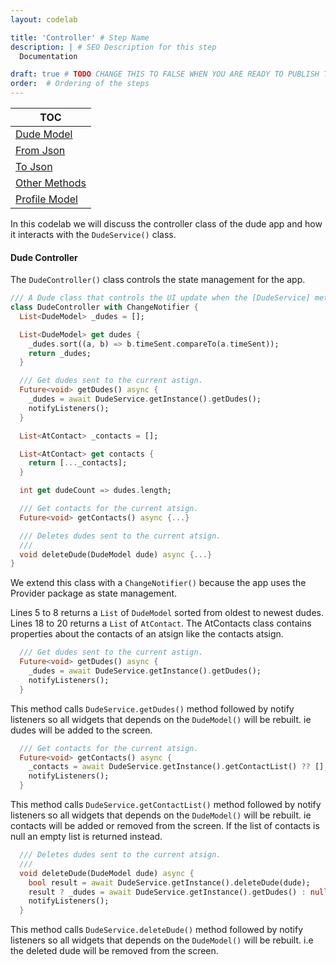 ```yaml
---
layout: codelab

title: 'Controller' # Step Name
description: | # SEO Description for this step
  Documentation

draft: true # TODO CHANGE THIS TO FALSE WHEN YOU ARE READY TO PUBLISH THE PAGE
order:  # Ordering of the steps
---
```


| TOC                              |
|----------------------------------|
|  [Dude Model](#dude-model)       |
|  [From Json](#from-json)         |
|  [To Json](#to-json)             |
|  [Other Methods](#other-methods) |
|  [Profile Model](#profile-model) |

In this codelab we will discuss the controller class of the dude app and how it interacts with the `DudeService()` class.

#### Dude Controller
The `DudeController()` class controls the state management for the app.
```dart
/// A Dude class that controls the UI update when the [DudeService] methods are called.
class DudeController with ChangeNotifier {
  List<DudeModel> _dudes = [];

  List<DudeModel> get dudes {
    _dudes.sort((a, b) => b.timeSent.compareTo(a.timeSent));
    return _dudes;
  }

  /// Get dudes sent to the current astign.
  Future<void> getDudes() async {
    _dudes = await DudeService.getInstance().getDudes();
    notifyListeners();
  }

  List<AtContact> _contacts = [];

  List<AtContact> get contacts {
    return [..._contacts];
  }

  int get dudeCount => dudes.length;

  /// Get contacts for the current atsign.
  Future<void> getContacts() async {...}

  /// Deletes dudes sent to the current atsign.
  ///
  void deleteDude(DudeModel dude) async {...}
}
```

We extend this class with a `ChangeNotifier()` because the app uses the Provider package as state management.

Lines 5 to 8 returns a `List` of `DudeModel` sorted from oldest to newest dudes. Lines 18 to 20 returns a `List` of `AtContact`. The AtContacts class contains properties about the contacts of an atsign like the contacts atsign.

```dart
  /// Get dudes sent to the current astign.
  Future<void> getDudes() async {
    _dudes = await DudeService.getInstance().getDudes();
    notifyListeners();
  }
```
This method calls `DudeService.getDudes()` method followed by notify listeners so all widgets that depends on the `DudeModel()` will be rebuilt. ie dudes will be added to the screen.


```dart
  /// Get contacts for the current atsign.
  Future<void> getContacts() async {
    _contacts = await DudeService.getInstance().getContactList() ?? [];
    notifyListeners();
  }
```
This method calls `DudeService.getContactList()` method followed by notify listeners so all widgets that depends on the `DudeModel()` will be rebuilt. ie contacts will be added or removed from the screen. If the list of contacts is null an empty list is returned instead.

```dart
  /// Deletes dudes sent to the current atsign.
  ///
  void deleteDude(DudeModel dude) async {
    bool result = await DudeService.getInstance().deleteDude(dude);
    result ? _dudes = await DudeService.getInstance().getDudes() : null;
    notifyListeners();
  }
```
This method calls `DudeService.deleteDude()` method followed by notify listeners so all widgets that depends on the `DudeModel()` will be rebuilt. i.e the deleted dude will be removed from the screen.
